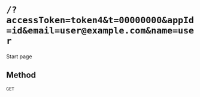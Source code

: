 # `/?accessToken=token4&t=00000000&appId=id&email=user@example.com&name=user`

Start page

## Method

`GET`
